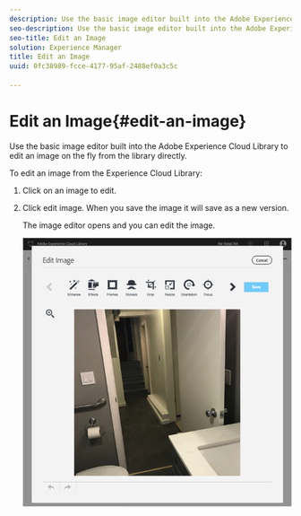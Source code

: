 ```yaml
---
description: Use the basic image editor built into the Adobe Experience Cloud Library to edit an image on the fly from the library directly.
seo-description: Use the basic image editor built into the Adobe Experience Cloud Library to edit an image on the fly from the library directly.
seo-title: Edit an Image
solution: Experience Manager
title: Edit an Image
uuid: 0fc38989-fcce-4177-95af-2488ef0a3c5c

---
```


# Edit an Image{#edit-an-image}

Use the basic image editor built into the Adobe Experience Cloud Library to edit an image on the fly from the library directly.

To edit an image from the Experience Cloud Library:

1. Click on an image to edit.
1. Click edit image. When you save the image it will save as a new version.

   The image editor opens and you can edit the image.

   ![](assets/library_image_editor.png)

